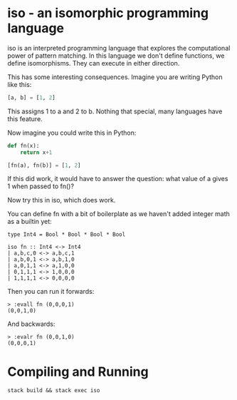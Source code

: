 # iso - an isomorphic programming language

iso is an interpreted programming language that explores the computational power of pattern matching.
In this language we don't define functions, we define isomorphisms. They can execute in either direction.

This has some interesting consequences. Imagine you are writing Python like this:

```python
[a, b] = [1, 2]
```

This assigns 1 to a and 2 to b. Nothing that special, many languages have this feature.

Now imagine you could write this in Python:

```python
def fn(x):
    return x+1

[fn(a), fn(b)] = [1, 2]
```

If this did work, it would have to answer the question: what value of a gives 1 when passed to fn()?

Now try this in iso, which does work.

You can define fn with a bit of boilerplate as we haven't added integer math as a builtin yet:
```
type Int4 = Bool * Bool * Bool * Bool

iso fn :: Int4 <-> Int4
| a,b,c,0 <-> a,b,c,1
| a,b,0,1 <-> a,b,1,0
| a,0,1,1 <-> a,1,0,0
| 0,1,1,1 <-> 1,0,0,0
| 1,1,1,1 <-> 0,0,0,0
```

Then you can run it forwards:
```
> :evall fn (0,0,0,1)
(0,0,1,0)
```

And backwards:
```
> :evalr fn (0,0,1,0)
(0,0,0,1)
```
# Compiling and Running
```
stack build && stack exec iso
```
